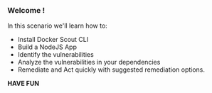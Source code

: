 <br>

### Welcome !

In this scenario we'll learn how to:
- Install Docker Scout CLI
- Build a NodeJS App
- Identify the vulnerabilities 
- Analyze the vulnerabilities in your dependencies
- Remediate and Act quickly with suggested remediation options.

**HAVE FUN**
